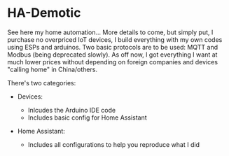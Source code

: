 # HA-Demotic

See here my home automation... More details to come, but simply put, I purchase no overpriced IoT devices, I build everything with my own codes using ESPs and arduinos. Two basic protocols are to be used: MQTT and Modbus (being deprecated slowly). As off now, I got everything I want at much lower prices without depending on foreign companies and devices "calling home" in China/others.

There's two categories:

 - Devices:
   - Inlcudes the Arduino IDE code
   - Includes basic config for Home Assistant
   
 - Home Assistant:
   - Includes all configurations to help you reproduce what I did
